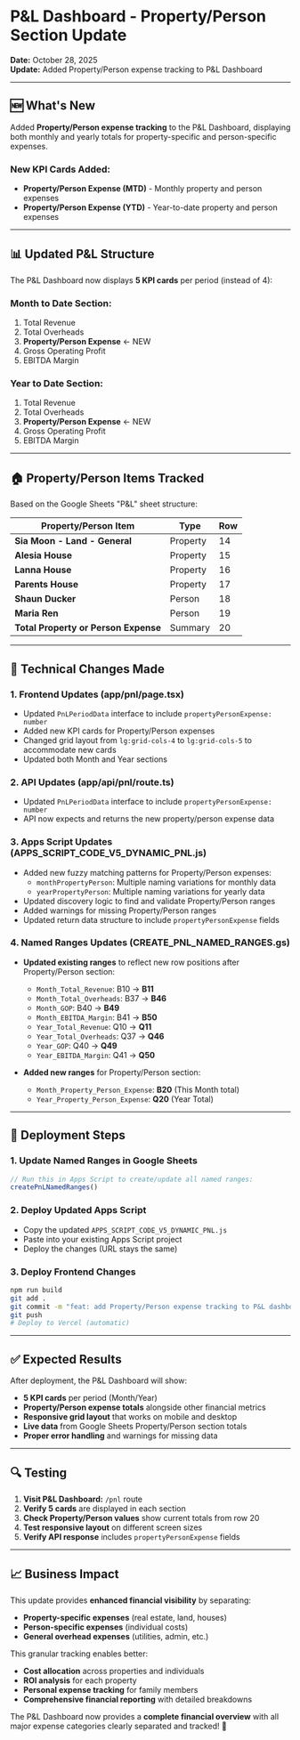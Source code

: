 # P&L Dashboard - Property/Person Section Update

**Date:** October 28, 2025  
**Update:** Added Property/Person expense tracking to P&L Dashboard

---

## 🆕 What's New

Added **Property/Person expense tracking** to the P&L Dashboard, displaying both monthly and yearly totals for property-specific and person-specific expenses.

### **New KPI Cards Added:**
- **Property/Person Expense (MTD)** - Monthly property and person expenses
- **Property/Person Expense (YTD)** - Year-to-date property and person expenses

---

## 📊 Updated P&L Structure

The P&L Dashboard now displays **5 KPI cards** per period (instead of 4):

### **Month to Date Section:**
1. Total Revenue
2. Total Overheads  
3. **Property/Person Expense** ← NEW
4. Gross Operating Profit
5. EBITDA Margin

### **Year to Date Section:**
1. Total Revenue
2. Total Overheads
3. **Property/Person Expense** ← NEW  
4. Gross Operating Profit
5. EBITDA Margin

---

## 🏠 Property/Person Items Tracked

Based on the Google Sheets "P&L" sheet structure:

| Property/Person Item | Type | Row |
|---------------------|------|-----|
| **Sia Moon - Land - General** | Property | 14 |
| **Alesia House** | Property | 15 |
| **Lanna House** | Property | 16 |
| **Parents House** | Property | 17 |
| **Shaun Ducker** | Person | 18 |
| **Maria Ren** | Person | 19 |
| **Total Property or Person Expense** | Summary | 20 |

---

## 🔧 Technical Changes Made

### **1. Frontend Updates (app/pnl/page.tsx)**
- Updated `PnLPeriodData` interface to include `propertyPersonExpense: number`
- Added new KPI cards for Property/Person expenses
- Changed grid layout from `lg:grid-cols-4` to `lg:grid-cols-5` to accommodate new cards
- Updated both Month and Year sections

### **2. API Updates (app/api/pnl/route.ts)** 
- Updated `PnLPeriodData` interface to include `propertyPersonExpense: number`
- API now expects and returns the new property/person expense data

### **3. Apps Script Updates (APPS_SCRIPT_CODE_V5_DYNAMIC_PNL.js)**
- Added new fuzzy matching patterns for Property/Person expenses:
  - `monthPropertyPerson`: Multiple naming variations for monthly data
  - `yearPropertyPerson`: Multiple naming variations for yearly data
- Updated discovery logic to find and validate Property/Person ranges
- Added warnings for missing Property/Person ranges
- Updated return data structure to include `propertyPersonExpense` fields

### **4. Named Ranges Updates (CREATE_PNL_NAMED_RANGES.gs)**
- **Updated existing ranges** to reflect new row positions after Property/Person section:
  - `Month_Total_Revenue`: B10 → **B11**
  - `Month_Total_Overheads`: B37 → **B46** 
  - `Month_GOP`: B40 → **B49**
  - `Month_EBITDA_Margin`: B41 → **B50**
  - `Year_Total_Revenue`: Q10 → **Q11**
  - `Year_Total_Overheads`: Q37 → **Q46**
  - `Year_GOP`: Q40 → **Q49** 
  - `Year_EBITDA_Margin`: Q41 → **Q50**

- **Added new ranges** for Property/Person section:
  - `Month_Property_Person_Expense`: **B20** (This Month total)
  - `Year_Property_Person_Expense`: **Q20** (Year Total)

---

## 🚀 Deployment Steps

### **1. Update Named Ranges in Google Sheets**
```javascript
// Run this in Apps Script to create/update all named ranges:
createPnLNamedRanges()
```

### **2. Deploy Updated Apps Script**
- Copy the updated `APPS_SCRIPT_CODE_V5_DYNAMIC_PNL.js` 
- Paste into your existing Apps Script project
- Deploy the changes (URL stays the same)

### **3. Deploy Frontend Changes**
```bash
npm run build
git add .
git commit -m "feat: add Property/Person expense tracking to P&L dashboard"
git push
# Deploy to Vercel (automatic)
```

---

## ✅ Expected Results

After deployment, the P&L Dashboard will show:

- **5 KPI cards** per period (Month/Year)
- **Property/Person expense totals** alongside other financial metrics
- **Responsive grid layout** that works on mobile and desktop
- **Live data** from Google Sheets Property/Person section totals
- **Proper error handling** and warnings for missing data

---

## 🔍 Testing

1. **Visit P&L Dashboard:** `/pnl` route
2. **Verify 5 cards** are displayed in each section
3. **Check Property/Person values** show current totals from row 20
4. **Test responsive layout** on different screen sizes
5. **Verify API response** includes `propertyPersonExpense` fields

---

## 📈 Business Impact

This update provides **enhanced financial visibility** by separating:
- **Property-specific expenses** (real estate, land, houses)
- **Person-specific expenses** (individual costs)
- **General overhead expenses** (utilities, admin, etc.)

This granular tracking enables better:
- **Cost allocation** across properties and individuals
- **ROI analysis** for each property
- **Personal expense tracking** for family members
- **Comprehensive financial reporting** with detailed breakdowns

The P&L Dashboard now provides a **complete financial overview** with all major expense categories clearly separated and tracked! 🎉
